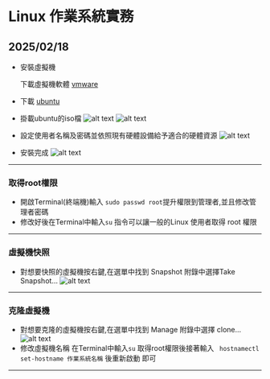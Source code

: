 # Linux 作業系統實務    

## 2025/02/18

+ 安裝虛擬機
  
    下載虛擬機軟體 [vmware](https://www.vmware.com/products/desktop-hypervisor/workstation-and-fusion)
+ 下載 [ubuntu](https://ubuntu.com/download/desktop)
+ 掛載ubuntu的iso檔
  ![alt text](markdown-notes/20250218/image.png)
  ![alt text](markdown-notes/20250218/image-1.png)
+ 設定使用者名稱及密碼並依照現有硬體設備給予適合的硬體資源
  ![alt text](markdown-notes/20250218/image-2.png)
+ 安裝完成
  ![alt text](markdown-notes/20250218/螢幕擷取畫面%202025-02-18%20110336.png)
---
### 取得root權限
+ 開啟Terminal(終端機)輸入 ``` sudo passwd root ```提升權限到管理者,並且修改管理者密碼
+ 修改好後在Terminal中輸入```su``` 指令可以讓一般的Linux 使用者取得 root 權限
---
### 虛擬機快照
+ 對想要快照的虛擬機按右鍵,在選單中找到 Snapshot 附錄中選擇Take Snapshot... 
  ![alt text](markdown-notes/20250218/螢幕擷取畫面%202025-02-18%20113839.png)
---
### 克隆虛擬機
+ 對想要克隆的虛擬機按右鍵,在選單中找到 Manage 附錄中選擇
  clone...
  ![alt text](markdown-notes/20250218/image-3.png)
+ 修改虛擬機名稱
  在Terminal中輸入```su``` 取得root權限後接著輸入
  ``` hostnamectl set-hostname 作業系統名稱``` 後重新啟動
  即可
---